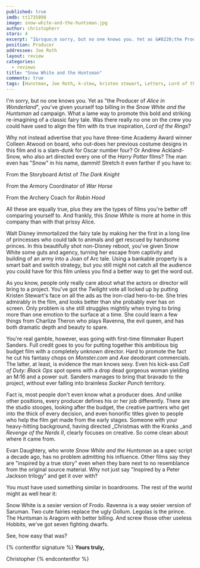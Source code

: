 ```yaml
---
published: true
imdb: tt1735898
image: snow-white-and-the-huntsman.jpg
author: christopherr
stars: 4
excerpt: "I&rsquo;m sorry, but no one knows you. Yet as &#8220;the Producer of <em>Alice in Wonderland</em>&rdquo;, you&rsquo;ve given yourself top billing in the <em>Snow White and the Huntsman</em> ad campaign. What a lame way to promote this bold and striking re-imagining of a classic fairy tale."
position: Producer
addressee: Joe Roth
layout: review
categories:
  - reviews
title: "Snow White and the Huntsman"
comments: true
tags: [Hunstman, Joe Roth, k-stew, kristen stewart, Letters, Lord of the Rings, LOTR, Snow, SWATH, White]
---
```

I'm sorry, but no one knows you. Yet as "the Producer of _Alice in Wonderland_", you've given yourself top billing in the _Snow White and the Huntsman_ ad campaign. What a lame way to promote this bold and striking re-imagining of a classic fairy tale. Was there really no one on the crew you could have used to align the film with its true inspiration, _Lord of the Rings_?

Why not instead advertise that you have three-time Academy Award winner Colleen Atwood on board, who out-does her previous costume designs in this film and is a slam-dunk for Oscar number four?  Or Andrew Ackland-Snow, who also art directed every one of the _Harry Potter_ films? The man even has "Snow" in his name, dammit! Stretch it even farther if you have to:

From the Storyboard Artist of _The Dark Knight_

From the Armory Coordinator of _War Horse_

From the Archery Coach for _Robin Hood_

All these are equally true, plus they are the types of films you're better off comparing yourself to. And frankly, this _Snow White_ is more at home in this company than with that prissy Alice.

Walt Disney immortalized the fairy tale by making her the first in a long line of princesses who could talk to animals and get rescued by handsome princes. In this beautifully shot non-Disney reboot, you've given Snow White some guts and agency, turning her escape from captivity and building of an army into a Joan of Arc tale. Using a bankable property is a smart bait and switch strategy, but you still might not catch all the audience you could have for this film unless you find a better way to get the word out.

As you know, people only really care about what the actors or director will bring to a project. You've got the _Twilight_ vote all locked up by putting Kristen Stewart's face on all the ads as the iron-clad hero-to-be. She tries admirably in the film, and looks better than she probably ever has on screen. Only problem is she still struggles mightily when trying to bring more than one emotion to the surface at a time. She could learn a few things from Charlize Theron who plays Ravenna, the evil queen, and has both dramatic depth and beauty to spare.

You're real gamble, however, was going with first-time filmmaker Rupert Sanders. Full credit goes to you for putting together this ambitious big budget film with a completely unknown director. Hard to promote the fact he cut his fantasy chops on _Monster.com_ and _Axe_ deodorant commercials. The latter, at least, is evidence the man knows sexy. Even his kick-ass _Call of Duty: Black_ _Ops_ spot opens with a drop dead gorgeous woman yielding an M:16 and a power suit. Sanders manages to bring that bravado to the project, without ever falling into brainless _Sucker Punch_ territory.

Fact is, most people don't even know what a producer does. And unlike other positions, every producer defines his or her job differently. There are the studio stooges, looking after the budget, the creative partners who get into the thick of every decision, and even honorific titles given to people who help the film get made from the early stages.  Someone with your heavy-hitting background, having directed _Christmas with the Kranks _and _Revenge of the Nerds II_, clearly focuses on creative. So come clean about where it came from.

Evan Daughtery, who wrote _Snow White and the Huntsman_ as a spec script a decade ago, has no problem admitting his influence. Other films say they are "inspired by a true story" even when they bare next to no resemblance from the original source material. Why not just say "Inspired by a Peter Jackson trilogy" and get it over with?

You must have used something similar in boardrooms. The rest of the world might as well hear it:

Snow White is a sexier version of Frodo. Ravenna is a way sexier version of Saruman. Two cute fairies replace the ugly Gollum. Legolas is the prince. The Huntsman is Aragorn with better billing. And screw those other useless Hobbits, we've got seven fighting dwarfs.

See, how easy that was?

{% contentfor signature %}
**Yours truly,**

Christopher
{% endcontentfor %}